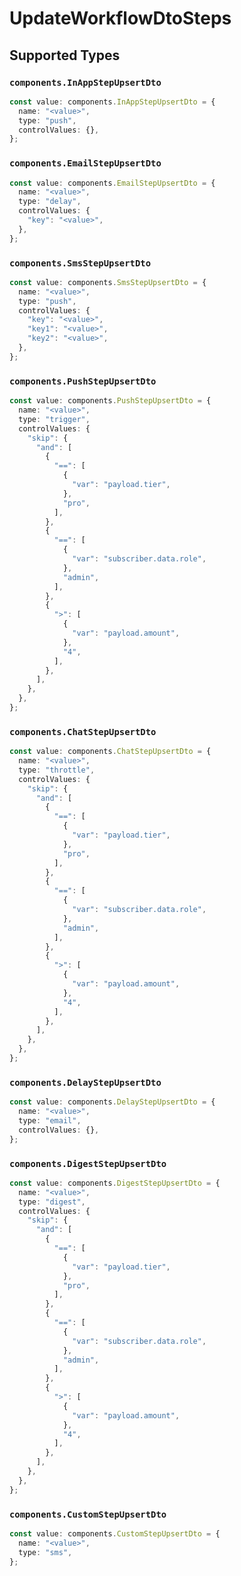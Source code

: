 # UpdateWorkflowDtoSteps


## Supported Types

### `components.InAppStepUpsertDto`

```typescript
const value: components.InAppStepUpsertDto = {
  name: "<value>",
  type: "push",
  controlValues: {},
};
```

### `components.EmailStepUpsertDto`

```typescript
const value: components.EmailStepUpsertDto = {
  name: "<value>",
  type: "delay",
  controlValues: {
    "key": "<value>",
  },
};
```

### `components.SmsStepUpsertDto`

```typescript
const value: components.SmsStepUpsertDto = {
  name: "<value>",
  type: "push",
  controlValues: {
    "key": "<value>",
    "key1": "<value>",
    "key2": "<value>",
  },
};
```

### `components.PushStepUpsertDto`

```typescript
const value: components.PushStepUpsertDto = {
  name: "<value>",
  type: "trigger",
  controlValues: {
    "skip": {
      "and": [
        {
          "==": [
            {
              "var": "payload.tier",
            },
            "pro",
          ],
        },
        {
          "==": [
            {
              "var": "subscriber.data.role",
            },
            "admin",
          ],
        },
        {
          ">": [
            {
              "var": "payload.amount",
            },
            "4",
          ],
        },
      ],
    },
  },
};
```

### `components.ChatStepUpsertDto`

```typescript
const value: components.ChatStepUpsertDto = {
  name: "<value>",
  type: "throttle",
  controlValues: {
    "skip": {
      "and": [
        {
          "==": [
            {
              "var": "payload.tier",
            },
            "pro",
          ],
        },
        {
          "==": [
            {
              "var": "subscriber.data.role",
            },
            "admin",
          ],
        },
        {
          ">": [
            {
              "var": "payload.amount",
            },
            "4",
          ],
        },
      ],
    },
  },
};
```

### `components.DelayStepUpsertDto`

```typescript
const value: components.DelayStepUpsertDto = {
  name: "<value>",
  type: "email",
  controlValues: {},
};
```

### `components.DigestStepUpsertDto`

```typescript
const value: components.DigestStepUpsertDto = {
  name: "<value>",
  type: "digest",
  controlValues: {
    "skip": {
      "and": [
        {
          "==": [
            {
              "var": "payload.tier",
            },
            "pro",
          ],
        },
        {
          "==": [
            {
              "var": "subscriber.data.role",
            },
            "admin",
          ],
        },
        {
          ">": [
            {
              "var": "payload.amount",
            },
            "4",
          ],
        },
      ],
    },
  },
};
```

### `components.CustomStepUpsertDto`

```typescript
const value: components.CustomStepUpsertDto = {
  name: "<value>",
  type: "sms",
};
```

